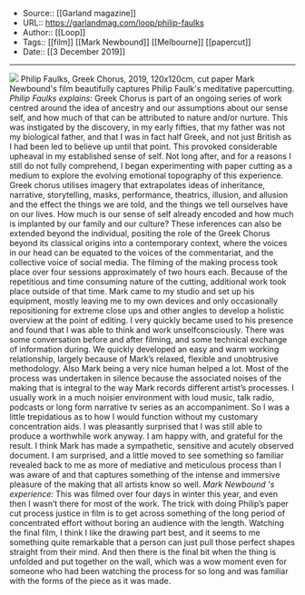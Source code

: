 ﻿
  * Source:: [[Garland magazine]]
  * URL:: https://garlandmag.com/loop/philip-faulks
  * Author:: [[Loop]]
  * Tags:: [[film]] [[Mark Newbound]] [[Melbourne]] [[papercut]]
  * Date:: [[3 December 2019]]


* * *
[![](https://garlandmag.com/wp-content/uploads/2019/12/IMG_3800-942x1024.jpg)](https://garlandmag.com/wp-content/uploads/2019/12/IMG_3800.jpg)
Philip Faulks, Greek Chorus, 2019, 120x120cm, cut paper
Mark Newbound's film beautifully captures Philip Faulk's meditative papercutting.
 _Philip Faulks explains:_
Greek Chorus is part of an ongoing series of work centred around the idea of ancestry and our assumptions about our sense self, and how much of that can be attributed to nature and/or nurture.
This was instigated by the discovery, in my early fifties, that my father was not my biological father, and that I was in fact half Greek, and not just British as I had been led to believe up until that point. This provoked considerable upheaval in my established sense of self. Not long after, and for a reasons I still do not fully comprehend, I began experimenting with paper cutting as a medium to explore the evolving emotional topography of this experience.
Greek chorus utilises imagery that extrapolates ideas of inheritance, narrative, storytelling, masks, performance, theatrics, illusion, and allusion and the effect the things we are told, and the things we tell ourselves have on our lives. How much is our sense of self already encoded and how much is implanted by our family and our culture? These inferences can also be extended beyond the individual, positing the role of the Greek Chorus beyond its classical origins into a contemporary context, where the voices in our head can be equated to the voices of the commentariat, and the collective voice of social media.
The filming of the making process took place over four sessions approximately of two hours each. Because of the repetitious and time consuming nature of the cutting, additional work took place outside of that time.
Mark came to my studio and set up his equipment, mostly leaving me to my own devices and only occasionally repositioning for extreme close ups and other angles to develop a holistic overview at the point of editing. I very quickly became used to his presence and found that I was able to think and work unselfconsciously. There was some conversation before and after filming, and some technical exchange of information during. We quickly developed an easy and warm working relationship, largely because of Mark’s relaxed, flexible and unobtrusive methodology. Also Mark being a very nice human helped a lot. Most of the process was undertaken in silence because the associated noises of the making that is integral to the way Mark records different artist’s processes. I usually work in a much noisier environment with loud music, talk radio, podcasts or long form narrative tv series as an accompaniment. So I was a little trepidatious as to how I would function without my customary concentration aids. I was pleasantly surprised that I was still able to produce a worthwhile work anyway.
I am happy with, and grateful for the result. I think Mark has made a sympathetic, sensitive and acutely observed document. I am surprised, and a little moved to see something so familiar revealed back to me as more of mediative and meticulous process than I was aware of and that captures something of the intense and immersive pleasure of the making that all artists know so well.
 _Mark Newbound 's experience:_
This was filmed over four days in winter this year, and even then I wasn’t there for most of the work. The trick with doing Philip’s paper cut process justice in film is to get across something of the long period of concentrated effort without boring an audience with the length. Watching the final film, I think I like the drawing part best, and it seems to me something quite remarkable that a person can just pull those perfect shapes straight from their mind. And then there is the final bit when the thing is unfolded and put together on the wall, which was a wow moment even for someone who had been watching the process for so long and was familiar with the forms of the piece as it was made.
